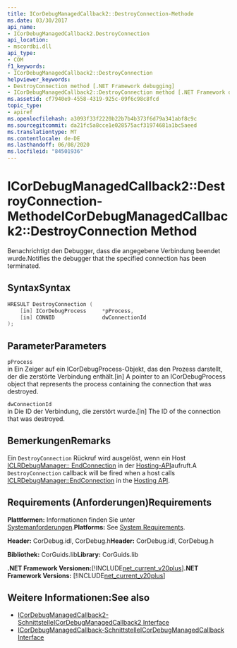 ```yaml
---
title: ICorDebugManagedCallback2::DestroyConnection-Methode
ms.date: 03/30/2017
api_name:
- ICorDebugManagedCallback2.DestroyConnection
api_location:
- mscordbi.dll
api_type:
- COM
f1_keywords:
- ICorDebugManagedCallback2::DestroyConnection
helpviewer_keywords:
- DestroyConnection method [.NET Framework debugging]
- ICorDebugManagedCallback2::DestroyConnection method [.NET Framework debugging]
ms.assetid: cf7940e9-4558-4319-925c-09f6c98c8fcd
topic_type:
- apiref
ms.openlocfilehash: a3093f33f2220b22b7b4b373f6d79a341abf8c9c
ms.sourcegitcommit: da21fc5a8cce1e028575acf31974681a1bc5aeed
ms.translationtype: MT
ms.contentlocale: de-DE
ms.lasthandoff: 06/08/2020
ms.locfileid: "84501936"
---
```

# <a name="icordebugmanagedcallback2destroyconnection-method"></a><span data-ttu-id="11992-102">ICorDebugManagedCallback2::DestroyConnection-Methode</span><span class="sxs-lookup"><span data-stu-id="11992-102">ICorDebugManagedCallback2::DestroyConnection Method</span></span>
<span data-ttu-id="11992-103">Benachrichtigt den Debugger, dass die angegebene Verbindung beendet wurde.</span><span class="sxs-lookup"><span data-stu-id="11992-103">Notifies the debugger that the specified connection has been terminated.</span></span>  
  
## <a name="syntax"></a><span data-ttu-id="11992-104">Syntax</span><span class="sxs-lookup"><span data-stu-id="11992-104">Syntax</span></span>  
  
```cpp  
HRESULT DestroyConnection (  
    [in] ICorDebugProcess     *pProcess,  
    [in] CONNID               dwConnectionId  
);  
```  
  
## <a name="parameters"></a><span data-ttu-id="11992-105">Parameter</span><span class="sxs-lookup"><span data-stu-id="11992-105">Parameters</span></span>  
 `pProcess`  
 <span data-ttu-id="11992-106">in Ein Zeiger auf ein ICorDebugProcess-Objekt, das den Prozess darstellt, der die zerstörte Verbindung enthält.</span><span class="sxs-lookup"><span data-stu-id="11992-106">[in] A pointer to an ICorDebugProcess object that represents the process containing the connection that was destroyed.</span></span>  
  
 `dwConnectionId`  
 <span data-ttu-id="11992-107">in Die ID der Verbindung, die zerstört wurde.</span><span class="sxs-lookup"><span data-stu-id="11992-107">[in] The ID of the connection that was destroyed.</span></span>  
  
## <a name="remarks"></a><span data-ttu-id="11992-108">Bemerkungen</span><span class="sxs-lookup"><span data-stu-id="11992-108">Remarks</span></span>  
 <span data-ttu-id="11992-109">Ein `DestroyConnection` Rückruf wird ausgelöst, wenn ein Host [ICLRDebugManager:: EndConnection](../hosting/iclrdebugmanager-endconnection-method.md) in der [Hosting-API](../hosting/index.md)aufruft.</span><span class="sxs-lookup"><span data-stu-id="11992-109">A `DestroyConnection` callback will be fired when a host calls [ICLRDebugManager::EndConnection](../hosting/iclrdebugmanager-endconnection-method.md) in the [Hosting API](../hosting/index.md).</span></span>  
  
## <a name="requirements"></a><span data-ttu-id="11992-110">Requirements (Anforderungen)</span><span class="sxs-lookup"><span data-stu-id="11992-110">Requirements</span></span>  
 <span data-ttu-id="11992-111">**Plattformen:** Informationen finden Sie unter [Systemanforderungen](../../get-started/system-requirements.md).</span><span class="sxs-lookup"><span data-stu-id="11992-111">**Platforms:** See [System Requirements](../../get-started/system-requirements.md).</span></span>  
  
 <span data-ttu-id="11992-112">**Header:** CorDebug.idl, CorDebug.h</span><span class="sxs-lookup"><span data-stu-id="11992-112">**Header:** CorDebug.idl, CorDebug.h</span></span>  
  
 <span data-ttu-id="11992-113">**Bibliothek:** CorGuids.lib</span><span class="sxs-lookup"><span data-stu-id="11992-113">**Library:** CorGuids.lib</span></span>  
  
 <span data-ttu-id="11992-114">**.NET Framework Versionen:**[!INCLUDE[net_current_v20plus](../../../../includes/net-current-v20plus-md.md)]</span><span class="sxs-lookup"><span data-stu-id="11992-114">**.NET Framework Versions:** [!INCLUDE[net_current_v20plus](../../../../includes/net-current-v20plus-md.md)]</span></span>  
  
## <a name="see-also"></a><span data-ttu-id="11992-115">Weitere Informationen:</span><span class="sxs-lookup"><span data-stu-id="11992-115">See also</span></span>

- [<span data-ttu-id="11992-116">ICorDebugManagedCallback2-Schnittstelle</span><span class="sxs-lookup"><span data-stu-id="11992-116">ICorDebugManagedCallback2 Interface</span></span>](icordebugmanagedcallback2-interface.md)
- [<span data-ttu-id="11992-117">ICorDebugManagedCallback-Schnittstelle</span><span class="sxs-lookup"><span data-stu-id="11992-117">ICorDebugManagedCallback Interface</span></span>](icordebugmanagedcallback-interface.md)
